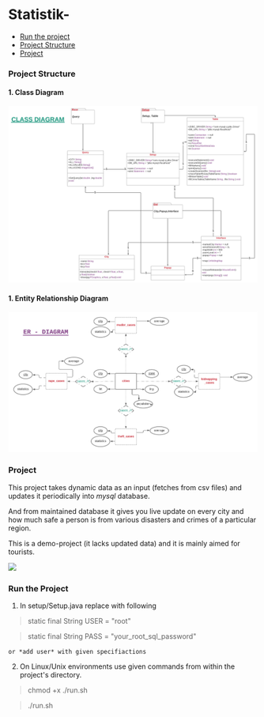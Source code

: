 # Statistik-
- [Run the project](#run-the-project)
- [Project Structure](#project-structure)
- [Project](#project)


### Project Structure

  #### 1. Class Diagram

  ![](/resources/CLASS_DIAGRAM.png)


  #### 1. Entity Relationship Diagram

  ![](/resources/ER_DIAGRAM.png)


### Project

  This project takes dynamic data as an input (fetches from csv files)
  and updates it periodically into *mysql* database.

  And from maintained database it gives you live update on every city 
  and how much safe a person is from various disasters and crimes of a 
  particular region.

  This is a demo-project (it lacks updated data) and it is mainly aimed 
  for tourists.

  ![](/resources/SC.jpg)


### Run the Project

  1. In setup/Setup.java replace with following

  > static final String USER = "root"

  > static final String PASS = "your_root_sql_password"

    or *add user* with given specifiactions


  2. On Linux/Unix environments use given commands from within
  the project's directory.

  > chmod +x ./run.sh

  > ./run.sh
